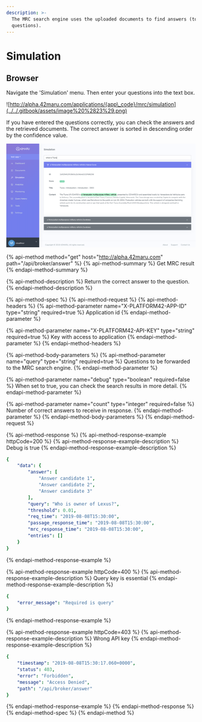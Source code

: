 ```yaml
---
description: >-
  The MRC search engine uses the uploaded documents to find answers (to
  questions).
---
```


# Simulation

## Browser

Navigate the 'Simulation' menu. Then enter your questions into the text box.

![http://alpha.42maru.com/applications/{app\_code}/mrc/simulation](../../.gitbook/assets/image%20%2823%29.png)

If you have entered the questions correctly, you can check the answers and the retrieved documents. The correct answer is sorted in descending order by the confidence value.

![The value that appears with the correct answer \(0.996\) indicates the reliability of the correct answer.](../../.gitbook/assets/image%20%2834%29.png)

{% api-method method="get" host="http://alpha.42maru.com" path="/api/broker/answer" %}
{% api-method-summary %}
Get MRC result
{% endapi-method-summary %}

{% api-method-description %}
Return the correct answer to the question.
{% endapi-method-description %}

{% api-method-spec %}
{% api-method-request %}
{% api-method-headers %}
{% api-method-parameter name="X-PLATFORM42-APP-ID" type="string" required=true %}
Application id
{% endapi-method-parameter %}

{% api-method-parameter name="X-PLATFORM42-API-KEY" type="string" required=true %}
Key with access to application
{% endapi-method-parameter %}
{% endapi-method-headers %}

{% api-method-body-parameters %}
{% api-method-parameter name="query" type="string" required=true %}
Questions to be forwarded to the MRC search engine.
{% endapi-method-parameter %}

{% api-method-parameter name="debug" type="boolean" required=false %}
When set to true, you can check the search results in more detail.
{% endapi-method-parameter %}

{% api-method-parameter name="count" type="integer" required=false %}
Number of correct answers to receive in response.
{% endapi-method-parameter %}
{% endapi-method-body-parameters %}
{% endapi-method-request %}

{% api-method-response %}
{% api-method-response-example httpCode=200 %}
{% api-method-response-example-description %}
Debug is true
{% endapi-method-response-example-description %}

```yaml
{
    "data": {
        "answer": [
            "Answer candidate 1",
            "Answer candidate 2",
            "Answer candidate 3"
        ],
        "query": "Who is owner of Lexus?",
        "threshold": 0.01,
        "req_time": "2019-08-08T15:30:00",
        "passage_response_time": "2019-08-08T15:30:00",
        "mrc_response_time": "2019-08-08T15:30:00",
        "entries": []
    }
}
```
{% endapi-method-response-example %}

{% api-method-response-example httpCode=400 %}
{% api-method-response-example-description %}
Query key is essential
{% endapi-method-response-example-description %}

```yaml
{
    "error_message": "Required is query"
}
```
{% endapi-method-response-example %}

{% api-method-response-example httpCode=403 %}
{% api-method-response-example-description %}
Wrong API key
{% endapi-method-response-example-description %}

```yaml
{
    "timestamp": "2019-08-08T15:30:17.060+0000",
    "status": 403,
    "error": "Forbidden",
    "message": "Access Denied",
    "path": "/api/broker/answer"
}
```
{% endapi-method-response-example %}
{% endapi-method-response %}
{% endapi-method-spec %}
{% endapi-method %}

